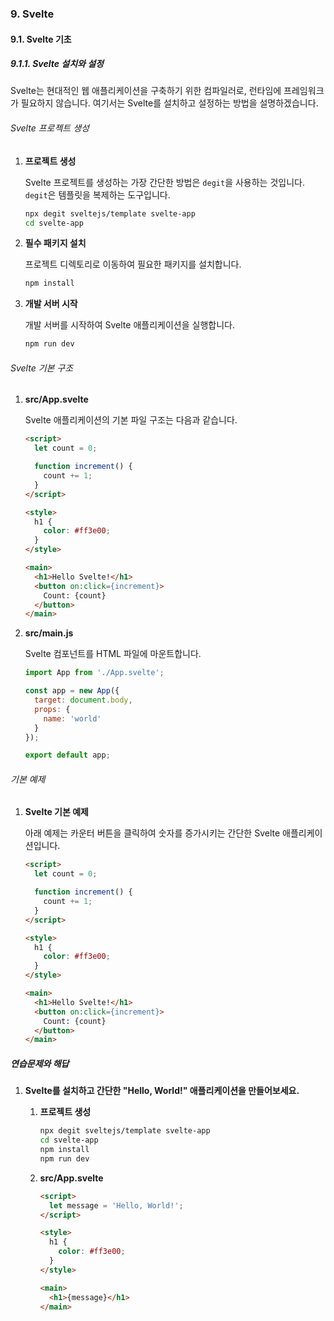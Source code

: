 ### 9. Svelte

#### 9.1. Svelte 기초

##### 9.1.1. Svelte 설치와 설정

Svelte는 현대적인 웹 애플리케이션을 구축하기 위한 컴파일러로, 런타임에 프레임워크가 필요하지 않습니다. 여기서는 Svelte를 설치하고 설정하는 방법을 설명하겠습니다.

###### Svelte 프로젝트 생성

1. **프로젝트 생성**

   Svelte 프로젝트를 생성하는 가장 간단한 방법은 `degit`을 사용하는 것입니다. `degit`은 템플릿을 복제하는 도구입니다.

   ```bash
   npx degit sveltejs/template svelte-app
   cd svelte-app
   ```

2. **필수 패키지 설치**

   프로젝트 디렉토리로 이동하여 필요한 패키지를 설치합니다.

   ```bash
   npm install
   ```

3. **개발 서버 시작**

   개발 서버를 시작하여 Svelte 애플리케이션을 실행합니다.

   ```bash
   npm run dev
   ```

###### Svelte 기본 구조

1. **src/App.svelte**

   Svelte 애플리케이션의 기본 파일 구조는 다음과 같습니다.

   ```html
   <script>
     let count = 0;

     function increment() {
       count += 1;
     }
   </script>

   <style>
     h1 {
       color: #ff3e00;
     }
   </style>

   <main>
     <h1>Hello Svelte!</h1>
     <button on:click={increment}>
       Count: {count}
     </button>
   </main>
   ```

2. **src/main.js**

   Svelte 컴포넌트를 HTML 파일에 마운트합니다.

   ```javascript
   import App from './App.svelte';

   const app = new App({
     target: document.body,
     props: {
       name: 'world'
     }
   });

   export default app;
   ```

###### 기본 예제

1. **Svelte 기본 예제**

   아래 예제는 카운터 버튼을 클릭하여 숫자를 증가시키는 간단한 Svelte 애플리케이션입니다.

   ```html
   <script>
     let count = 0;

     function increment() {
       count += 1;
     }
   </script>

   <style>
     h1 {
       color: #ff3e00;
     }
   </style>

   <main>
     <h1>Hello Svelte!</h1>
     <button on:click={increment}>
       Count: {count}
     </button>
   </main>
   ```

##### 연습문제와 해답

1. **Svelte를 설치하고 간단한 "Hello, World!" 애플리케이션을 만들어보세요.**

   1. **프로젝트 생성**

      ```bash
      npx degit sveltejs/template svelte-app
      cd svelte-app
      npm install
      npm run dev
      ```

   2. **src/App.svelte**

      ```html
      <script>
        let message = 'Hello, World!';
      </script>

      <style>
        h1 {
          color: #ff3e00;
        }
      </style>

      <main>
        <h1>{message}</h1>
      </main>
      ```
